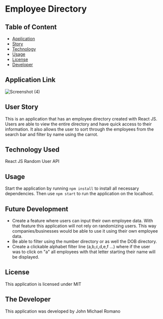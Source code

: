 # Employee Directory

## Table of Content

- [Application](#ApplicationLink)
- [Story](#UserStory)
- [Technology](#TechnologyUsed)
- [Usage](#Usage)
- [License](#License)
- [Developer](#Developer)

## Application Link

![Screenshot (4)](https://user-images.githubusercontent.com/63254285/85859647-7df88e80-b78b-11ea-8942-e3468e11f665.png)

## User Story

This is an application that has an employee directory created with React JS. Users are able to view the entire directory and have quick access to their information. It also allows the user to sort through the employees from the search bar and filter by name using the carrot.

## Technology Used

React JS
Random User API

## Usage

Start the application by running `npm install` to install all necessary dependencies.
Then use `npm start` to run the application on the localhost.

## Future Development

- Create a feature where users can input their own employee data. With that feature this application will not rely on randomizing users. This way companies/businesses would be able to use it using their own employee data.
- Be able to filter using the number directory or as well the DOB directory.
- Create a clickable alphabet filter line (a,b,c,d,e,f ...) where if the user was to click on "a" all employees with that letter starting their name will be displayed.

## License

This application is licensed under MIT

## The Developer

This application was developed by John Michael Romano

